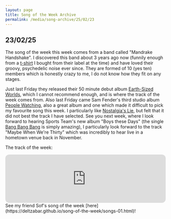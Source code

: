 ```yaml
---
layout: page
title: Song of the Week Archive
permalink: /media/song-archive/25/02/23
---
```

## 23/02/25

The song of the week this week comes from a band called "Mandrake Handshake". I discovered this band about 3 years ago now (funnily enough from a [t-shirt](https://assets.bigcartel.com/product_images/299058000/WhatsApp+Image+2021-03-16+at+09.36.49.jpeg?auto=format&fit=max&h=1200&w=1200) I bought from their label at the time) and have loved their groovy, psychedelic noise ever since. They are formed of 10 (yes ten) members which is honestly crazy to me, I do not know how they fit on any stages.

Just last Friday they released their 50 minute debut album [Earth-Sized Worlds](https://open.spotify.com/album/4cLeoigCgulrTWiYszW61K?si=CVe3aRTTQ8uLr0pritXo2w), which I cannot recommend enough, and is where the track of the week comes from. Also last Friday came Sam Fender's third studio album [People Watching](https://open.spotify.com/album/6Abecbed8BYAdHy9RaVoY7?si=mHSqnUxqT8uHrOoNvxqVNg), also a great album and one which made it difficult to pick my favourite song this week. I particularly like [Nostalgia's Lie](https://open.spotify.com/track/10MJWoKUV6AthUYR323MqB?si=8711c08855b4409c), but felt that it did not best the track I have selected. See you next week, where I look forward to hearing Sports Team's new album "Boys these Days" (the single [Bang Bang Bang](https://open.spotify.com/track/6SZiBRJYG3rd3yiU4PDsxZ?si=45a24f6883fa4e73) is simply amazing), I particularly look forward to the track "Maybe When We're Thirty" which was incredibly to hear live in a hometown venue back in November.

The track of the week:

<iframe style="border-radius:12px" src="https://open.spotify.com/embed/track/5svMP7Pgb5FKbybJy7tq1J?utm_source=generator" width="100%" height="152" frameBorder="0" allowfullscreen="" allow="autoplay; clipboard-write; encrypted-media; fullscreen; picture-in-picture" loading="lazy"></iframe>


<br>
See my friend Sof's song of the week [here](https://deltzabar.github.io/song-of-the-week/songs-01.html)!
